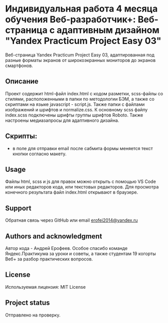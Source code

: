 # Индивидуальная работа 4 месяца обучения Веб-разработчик+: Веб-страница с адаптивным дизайном "Yandex Practicum Project Easy 03"

Веб-страница Yandex Practicum Project Easy 03, адаптированная под разные форматы экранов от широкоэкранных мониторов до экранов смартфонов.

## Описание

Проект содержит html-файл index.html с кодом разметки, scss-файлы со стилями, расположенными в папки по методологии БЭМ, а также со скриптами на языке javascript - script.js. Также папки с файлами изображений и шрифтов и normalize.css.
К основному scss файлу index.scss подключены шрифты группы шрифтов Roboto. Также настроены медиазапросы для адаптивного дизайна.

## Скрипты:
- в поле для отправки email после сабмита формы меняется текст кнопки согласно макету.

## Usage

Файлы html, scss и js для правок можно открыть с помощью VS Code или иных редакторов кода, или текстовых редакторов.
Для просмотра конечного результата файл index.html открывают в браузере.

## Support

Обратная связь через GitHub или email erofei2014@yandex.ru

## Authors and acknowledgment

Автор кода - Андрей Ерофеев.
Особое спасибо команде Яндекс.Практикума за уроки и советы, а также студентам 19 когорты Веб+ за разбор практических вопросов.

## License

Используемая лицензия: MIT License

## Project status

Отправлено на проверку.
